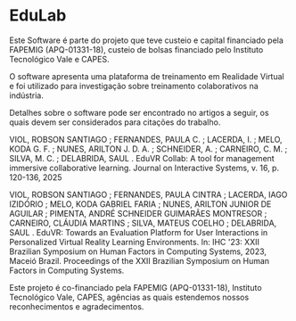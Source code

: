 # EduLab

Este Software é parte do projeto que teve custeio e capital financiado pela FAPEMIG (APQ-01331-18), custeio de bolsas financiado pelo Instituto Tecnológico Vale e CAPES. 

O software apresenta uma plataforma de treinamento em Realidade Virtual e foi utilizado para investigação sobre treinamento colaborativos na indústria. 

Detalhes sobre o software pode ser encontrado no artigos a seguir, os quais devem ser considerados para citações do trabalho.

VIOL, ROBSON SANTIAGO ; FERNANDES, PAULA C. ; LACERDA, I. ; MELO, KODA G. F. ; NUNES, ARILTON J. D. A. ; SCHNEIDER, A. ; CARNEIRO, C. M. ; SILVA, M. C. ; DELABRIDA, SAUL . EduVR Collab: A tool for management immersive collaborative learning. Journal on Interactive Systems, v. 16, p. 120-136, 2025

VIOL, ROBSON SANTIAGO ; FERNANDES, PAULA CINTRA ; LACERDA, IAGO IZIDÓRIO ; MELO, KODA GABRIEL FARIA ; NUNES, ARILTON JUNIOR DE AGUILAR ; PIMENTA, ANDRÉ SCHNEIDER GUIMARÃES MONTRESOR ; CARNEIRO, CLÁUDIA MARTINS ; SILVA, MATEUS COELHO ; DELABRIDA, SAUL . EduVR: Towards an Evaluation Platform for User Interactions in Personalized Virtual Reality Learning Environments. In: IHC '23: XXII Brazilian Symposium on Human Factors in Computing Systems, 2023, Maceió Brazil. Proceedings of the XXII Brazilian Symposium on Human Factors in Computing Systems.


Este projeto é co-financiado pela FAPEMIG (APQ-01331-18), Instituto Tecnológico Vale, CAPES, agências as quais estendemos nossos reconhecimentos e agradecimentos.
